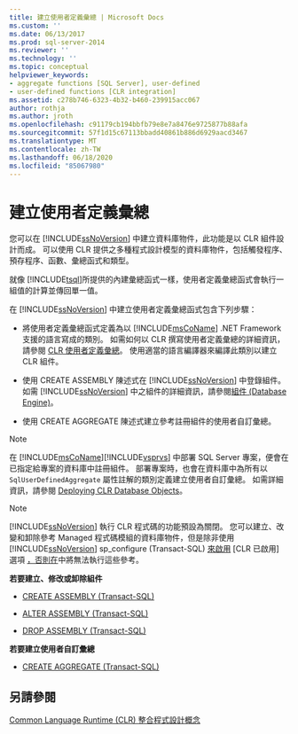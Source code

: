 ```yaml
---
title: 建立使用者定義彙總 | Microsoft Docs
ms.custom: ''
ms.date: 06/13/2017
ms.prod: sql-server-2014
ms.reviewer: ''
ms.technology: ''
ms.topic: conceptual
helpviewer_keywords:
- aggregate functions [SQL Server], user-defined
- user-defined functions [CLR integration]
ms.assetid: c278b746-6323-4b32-b460-239915acc067
author: rothja
ms.author: jroth
ms.openlocfilehash: c91179cb194bbfb79e8e7a8476e9725877b88afa
ms.sourcegitcommit: 57f1d15c67113bbadd40861b886d6929aacd3467
ms.translationtype: MT
ms.contentlocale: zh-TW
ms.lasthandoff: 06/18/2020
ms.locfileid: "85067980"
---
```

# <a name="create-user-defined-aggregates"></a>建立使用者定義彙總
  您可以在 [!INCLUDE[ssNoVersion](../../includes/ssnoversion-md.md)] 中建立資料庫物件，此功能是以 CLR 組件設計而成。 可以使用 CLR 提供之多種程式設計模型的資料庫物件，包括觸發程序、預存程序、函數、彙總函式和類型。  
  
 就像 [!INCLUDE[tsql](../../includes/tsql-md.md)]所提供的內建彙總函式一樣，使用者定義彙總函式會執行一組值的計算並傳回單一值。  
  
 在 [!INCLUDE[ssNoVersion](../../includes/ssnoversion-md.md)] 中建立使用者定義彙總函式包含下列步驟：  
  
-   將使用者定義彙總函式定義為以 [!INCLUDE[msCoName](../../includes/msconame-md.md)] .NET Framework 支援的語言寫成的類別。 如需如何以 CLR 撰寫使用者定義彙總的詳細資訊，請參閱 [CLR 使用者定義彙總](../clr-integration-database-objects-user-defined-functions/clr-user-defined-aggregates.md)。 使用適當的語言編譯器來編譯此類別以建立 CLR 組件。  
  
-   使用 CREATE ASSEMBLY 陳述式在 [!INCLUDE[ssNoVersion](../../includes/ssnoversion-md.md)] 中登錄組件。 如需 [!INCLUDE[ssNoVersion](../../includes/ssnoversion-md.md)] 中之組件的詳細資訊，請參閱[組件 &#40;Database Engine&#41;](../clr-integration/assemblies-database-engine.md)。  
  
-   使用 CREATE AGGREGATE 陳述式建立參考註冊組件的使用者自訂彙總。  
  
> [!NOTE]  
>  在 [!INCLUDE[msCoName](../../includes/msconame-md.md)][!INCLUDE[vsprvs](../../includes/vsprvs-md.md)] 中部署 SQL Server 專案，便會在已指定給專案的資料庫中註冊組件。 部署專案時，也會在資料庫中為所有以 `SqlUserDefinedAggregate` 屬性註解的類別定義建立使用者自訂彙總。 如需詳細資訊，請參閱 [Deploying CLR Database Objects](../clr-integration/deploying-clr-database-objects.md)。  
  
> [!NOTE]  
>  [!INCLUDE[ssNoVersion](../../includes/ssnoversion-md.md)] 執行 CLR 程式碼的功能預設為關閉。 您可以建立、改變和卸除參考 Managed 程式碼模組的資料庫物件，但是除非使用 [!INCLUDE[ssNoVersion](../../includes/ssnoversion-md.md)] sp_configure (Transact-SQL) [來啟用](../../database-engine/configure-windows/clr-enabled-server-configuration-option.md) [CLR 已啟用] 選項 [，否則在](/sql/relational-databases/system-stored-procedures/sp-configure-transact-sql)中將無法執行這些參考。  
  
 **若要建立、修改或卸除組件**  
  
-   [CREATE ASSEMBLY &#40;Transact-SQL&#41;](/sql/t-sql/statements/create-assembly-transact-sql)  
  
-   [ALTER ASSEMBLY &#40;Transact-SQL&#41;](/sql/t-sql/statements/alter-assembly-transact-sql)  
  
-   [DROP ASSEMBLY &#40;Transact-SQL&#41;](/sql/t-sql/statements/drop-assembly-transact-sql)  
  
 **若要建立使用者自訂彙總**  
  
-   [CREATE AGGREGATE &#40;Transact-SQL&#41;](/sql/t-sql/statements/create-aggregate-transact-sql)  
  
## <a name="see-also"></a>另請參閱  
 [Common Language Runtime &#40;CLR&#41; 整合程式設計概念](../clr-integration/common-language-runtime-clr-integration-programming-concepts.md)  
  
  
